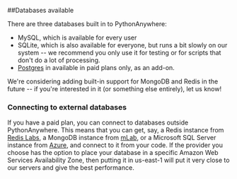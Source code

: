 
<!--
.. title: Kinds of databases
.. slug: KindsOfDatabases
.. date: 2015-05-13 14:35:28 UTC+01:00
.. tags:
.. category:
.. link:
.. description:
.. type: text
-->





##Databases available

There are three databases built in to PythonAnywhere:

* MySQL, which is available for every user
* SQLite, which is also available for everyone, but runs a bit slowly on our system -- we
  recommend you only use it for testing or for scripts that don't do a lot of processing.
* [Postgres](/pages/Postgres) in available in paid plans only, as an add-on.

We're considering adding built-in support for MongoDB and Redis in the future --
if you're interested in it (or something else entirely), let us know!

### Connecting to external databases

If you have a paid plan, you can connect to databases outside PythonAnywhere.
This means that you can get, say, a Redis instance from [Redis Labs](https://redislabs.com/),
a MongoDB instance from [mLab](https://mlab.com/), or a Microsoft SQL Server
instance from [Azure](https://azure.microsoft.com/), and connect to it from
your code.  If the provider you choose has the option to place your database
in a specific Amazon Web Services Availability Zone, then putting it in
us-east-1 will put it very close to our servers and give the best performance.

